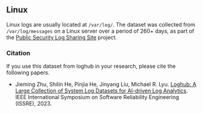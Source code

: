 ## Linux

Linux logs are usually located at `/var/log/`. The dataset was collected from `/var/log/messages` on a Linux server over a period of 260+ days, as part of the [Public Security Log Sharing Site](http://log-sharing.dreamhosters.com/) project. 

### Citation
If you use this dataset from loghub in your research, please cite the following papers.
+ Jieming Zhu, Shilin He, Pinjia He, Jinyang Liu, Michael R. Lyu. [Loghub: A Large Collection of System Log Datasets for AI-driven Log Analytics](https://arxiv.org/abs/2008.06448). IEEE International Symposium on Software Reliability Engineering (ISSRE), 2023.


